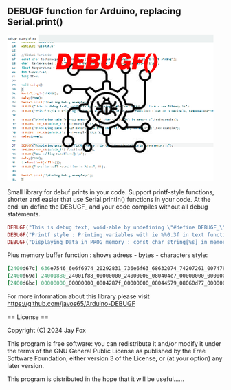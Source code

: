 ## DEBUGF function for Arduino, replacing Serial.print()
![logo](/images/DEBUGF.png?raw=true)

Small library for debuf prints in your code.
Support printf-style functions, shorter and easier that use Serial.println() functions in your code. At the end: un define the DEBUGF_ and your code compiles without all debug statements.

```ruby
DEBUGF("This is debug text, void-able by undefining \"#define DEBUGF_\"  to 0 - see library \n");
DEBUGF("Printf style : Printing variables with ie %%0.3f in text function: Float on 3 decimals, temperature*100 =  %0.3f\n\n",temperature*100);
DEBUGF("Displaying Data in PROG memory : const char string[%s] in memory :",textexample1);
```

Plus memory buffer function : shows adress - bytes - characters style:
```ruby
[2400d67c] 636e7546_6e6f6974_20292831_736e6f63_68632074_74207261_00747865_000003ca_[Func_tion_1() _cons_t ch_ar t_ext._...._]
[2400d69c] 24001880_24001f88_00000000_24000008_080404c7_00000000_00000000_00000000_[...$_...$_...._...$_...._...._...._...._]
[2400d6bc] 00000000_00000000_0804287f_00000000_08044579_08060d77_00000000_24003540_[...._...._(.._...._yE.._w..._...._@5.$_]
``` 

For more information about this library please visit 
https://github.com/javos65/Arduino-DEBUGF

== License ==

Copyright (C) 2024 Jay Fox


This program is free software: you can redistribute it and/or modify
it under the terms of the GNU General Public License as published by
the Free Software Foundation, either version 3 of the License, or
(at your option) any later version.

This program is distributed in the hope that it will be useful......


